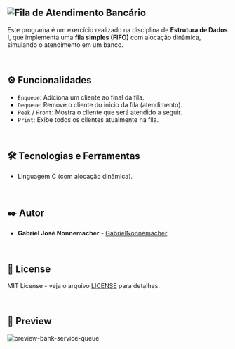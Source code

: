 ![Fila de Atendimento Bancário](https://github.com/user-attachments/assets/2f921fb3-25e2-441f-b188-66ef460c482f)
----------
Este programa é um exercício realizado na disciplina de **Estrutura de Dados I**, que implementa uma **fila simples (FIFO)** com alocação dinâmica, simulando o atendimento em um banco.

<br/>

## ⚙️ Funcionalidades
* `Enqueue`: Adiciona um cliente ao final da fila.  
* `Dequeue`: Remove o cliente do início da fila (atendimento).  
* `Peek` / `Front`: Mostra o cliente que será atendido a seguir.  
* `Print`: Exibe todos os clientes atualmente na fila.
<br/>

## 🛠️ Tecnologias e Ferramentas
* Linguagem C (com alocação dinâmica).
<br/>

## ✒️ Autor
* **Gabriel José Nonnemacher** - [GabrielNonnemacher](https://github.com/GabrielNonnemacher)
<br/>

## 📄 License
MIT License - veja o arquivo [LICENSE](https://github.com/GabrielNonnemacher/bank-service-queue/blob/master/LICENSE) para detalhes.

<br/>

## 👀 Preview
![preview-bank-service-queue](https://github.com/user-attachments/assets/14b16d2b-cce5-4b38-9611-0522758cad61)
